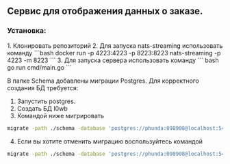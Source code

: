 <h2>Сервис для отображения данных о заказе.</h2>

<h3>Установка:</h3>
1. Клонировать репозиторий
2. Для запуска nats-streaming использовать команду
```bash
docker run -p 4223:4223 -p 8223:8223 nats-streaming -p 4223 -m 8223
```
3. Для запуска сервера использовать команду
``` bash
go run cmd/main.go
```

В папке Schema добавлены миграции Postgres. Для корректного создания БД требуется:
1. Запустить postgres.
2. Создать БД l0wb
3. Командой ниже мигрировать 
```bash
migrate -path ./schema -database 'postgres://phunda:098908@localhost:5432/l0wb?sslmode=disable' up
```
4. Если вы хотите отменить миграцию воспользуйтесь командой
```bash
migrate -path ./schema -database 'postgres://phunda:098908@localhost:5432/l0wb?sslmode=disable' down
```
